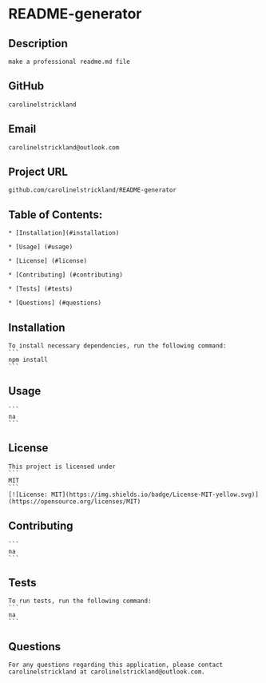 # README-generator
 
  ## Description

    make a professional readme.md file

  ## GitHub

    carolinelstrickland

  ## Email

    carolinelstrickland@outlook.com

  ## Project URL

    github.com/carolinelstrickland/README-generator


  ## Table of Contents:

    * [Installation](#installation)

    * [Usage] (#usage)

    * [License] (#license)

    * [Contributing] (#contributing)

    * [Tests] (#tests)

    * [Questions] (#questions)
 
  ## Installation

    To install necessary dependencies, run the following command:
    ```
    npm install
    ```

  ## Usage

    ```
    na
    ```

  ## License

    This project is licensed under
    ```
    MIT
    ```
    [![License: MIT](https://img.shields.io/badge/License-MIT-yellow.svg)](https://opensource.org/licenses/MIT)

  ## Contributing

    ```
    na
    ```

  ## Tests

    To run tests, run the following command:
    ```
    na
    ```
  
  ## Questions

    For any questions regarding this application, please contact carolinelstrickland at carolinelstrickland@outlook.com.

  